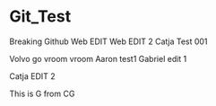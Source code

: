 # Git_Test
Breaking Github
Web EDIT
Web EDIT 2
Catja Test 001

Volvo go vroom vroom
Aaron test1
Gabriel edit 1

Catja EDIT 2

This is G from CG